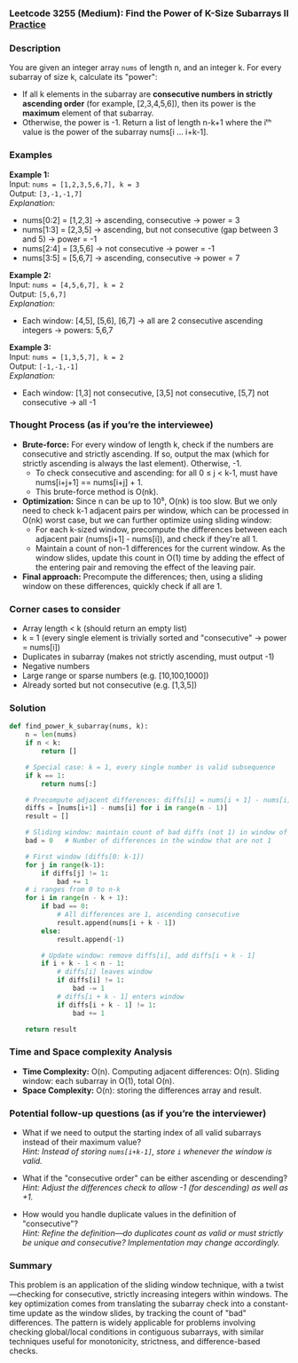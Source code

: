 ### Leetcode 3255 (Medium): Find the Power of K-Size Subarrays II [Practice](https://leetcode.com/problems/find-the-power-of-k-size-subarrays-ii)

### Description  
You are given an integer array `nums` of length n, and an integer k. For every subarray of size k, calculate its "power":
- If all k elements in the subarray are **consecutive numbers in strictly ascending order** (for example, [2,3,4,5,6]), then its power is the **maximum** element of that subarray.
- Otherwise, the power is -1.
Return a list of length n-k+1 where the iᵗʰ value is the power of the subarray nums[i ... i+k-1].

### Examples  

**Example 1:**  
Input: `nums = [1,2,3,5,6,7], k = 3`  
Output: `[3,-1,-1,7]`  
*Explanation:*
- nums[0:2] = [1,2,3] → ascending, consecutive → power = 3  
- nums[1:3] = [2,3,5] → ascending, but not consecutive (gap between 3 and 5) → power = -1  
- nums[2:4] = [3,5,6] → not consecutive → power = -1  
- nums[3:5] = [5,6,7] → ascending, consecutive → power = 7

**Example 2:**  
Input: `nums = [4,5,6,7], k = 2`  
Output: `[5,6,7]`  
*Explanation:*
- Each window: [4,5], [5,6], [6,7] → all are 2 consecutive ascending integers → powers: 5,6,7

**Example 3:**  
Input: `nums = [1,3,5,7], k = 2`  
Output: `[-1,-1,-1]`  
*Explanation:*
- Each window: [1,3] not consecutive, [3,5] not consecutive, [5,7] not consecutive → all -1

### Thought Process (as if you’re the interviewee)  
- **Brute-force:** For every window of length k, check if the numbers are consecutive and strictly ascending. If so, output the max (which for strictly ascending is always the last element). Otherwise, -1.
  - To check consecutive and ascending: for all 0 ≤ j < k-1, must have nums[i+j+1] == nums[i+j] + 1.
  - This brute-force method is O(nk).
- **Optimization:** Since n can be up to 10⁵, O(nk) is too slow. But we only need to check k-1 adjacent pairs per window, which can be processed in O(nk) worst case, but we can further optimize using sliding window:
  - For each k-sized window, precompute the differences between each adjacent pair (nums[i+1] - nums[i]), and check if they're all 1.
  - Maintain a count of non-1 differences for the current window. As the window slides, update this count in O(1) time by adding the effect of the entering pair and removing the effect of the leaving pair.
- **Final approach:** Precompute the differences; then, using a sliding window on these differences, quickly check if all are 1.

### Corner cases to consider  
- Array length < k (should return an empty list)
- k = 1 (every single element is trivially sorted and "consecutive" → power = nums[i])
- Duplicates in subarray (makes not strictly ascending, must output -1)
- Negative numbers
- Large range or sparse numbers (e.g. [10,100,1000])
- Already sorted but not consecutive (e.g. [1,3,5])

### Solution

```python
def find_power_k_subarray(nums, k):
    n = len(nums)
    if n < k:
        return []

    # Special case: k = 1, every single number is valid subsequence
    if k == 1:
        return nums[:]

    # Precompute adjacent differences: diffs[i] = nums[i + 1] - nums[i]
    diffs = [nums[i+1] - nums[i] for i in range(n - 1)]
    result = []

    # Sliding window: maintain count of bad diffs (not 1) in window of size k-1
    bad = 0   # Number of differences in the window that are not 1

    # First window (diffs[0: k-1])
    for j in range(k-1):
        if diffs[j] != 1:
            bad += 1
    # i ranges from 0 to n-k
    for i in range(n - k + 1):
        if bad == 0:
            # All differences are 1, ascending consecutive
            result.append(nums[i + k - 1])
        else:
            result.append(-1)

        # Update window: remove diffs[i], add diffs[i + k - 1]
        if i + k - 1 < n - 1:
            # diffs[i] leaves window
            if diffs[i] != 1:
                bad -= 1
            # diffs[i + k - 1] enters window
            if diffs[i + k - 1] != 1:
                bad += 1

    return result
```

### Time and Space complexity Analysis  

- **Time Complexity:** O(n). Computing adjacent differences: O(n). Sliding window: each subarray in O(1), total O(n).
- **Space Complexity:** O(n): storing the differences array and result.

### Potential follow-up questions (as if you’re the interviewer)  

- What if we need to output the starting index of all valid subarrays instead of their maximum value?  
  *Hint: Instead of storing `nums[i+k-1]`, store `i` whenever the window is valid.*

- What if the "consecutive order" can be either ascending or descending?  
  *Hint: Adjust the differences check to allow -1 (for descending) as well as +1.*

- How would you handle duplicate values in the definition of "consecutive"?  
  *Hint: Refine the definition―do duplicates count as valid or must strictly be unique and consecutive? Implementation may change accordingly.*

### Summary
This problem is an application of the sliding window technique, with a twist—checking for consecutive, strictly increasing integers within windows. The key optimization comes from translating the subarray check into a constant-time update as the window slides, by tracking the count of "bad" differences. The pattern is widely applicable for problems involving checking global/local conditions in contiguous subarrays, with similar techniques useful for monotonicity, strictness, and difference-based checks.